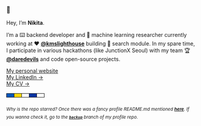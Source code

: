 ### 👋

Hey, I’m **Nikita**.

I’m a ⌨️ backend developer and 🤖 machine learning researcher currently working at ♥ **[@kmslighthouse](https://www.kmslh.com/)** building 🔎 search module. In my spare time, I participate in various hackathons (like JunctionX Seoul) with my team 🏆 **[@daredevils](https://github.com/daredevils-team)** and code open-source projects.

[My personal website](https://xtenzq.github.io/)<br/>
[My LinkedIn →](https://www.linkedin.com/in/xtenzq/)<br/>
[My CV →](https://xtenzq.github.io/cv)

<img src="icons/rect.png" />

<sub>_Why is the repo starred? Once there was a fancy profile README.md mentioned **[here](https://github.com/abhisheknaiidu/awesome-github-profile-readme)**. If you wanna check it, go to the **[`backup`](https://github.com/xtenzQ/xtenzQ/tree/backup)** branch of my profile repo._</sub>
